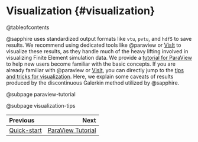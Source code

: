 # Visualization {#visualization}

@tableofcontents

@sapphire uses standardized output formats
like `vtu`, `pvtu`, and `hdf5` to save results.
We recommend using dedicated tools
like @paraview or [VisIt](https://visit-dav.github.io/visit-website/)
to visualize these results,
as they handle much of the heavy lifting involved
in visualizing Finite Element simulation data.
We provide a [tutorial for ParaView](#paraview-tutorial)
to help new users become familiar with the basic concepts.
If you are already familiar with @paraview
or [VisIt](https://visit-dav.github.io/visit-website/),
you can directly jump to the
[tips and tricks for visualization](#visualization-tips).
Here, we explain some caveats of results
produced by the discontinuous Galerkin method utilized by @sapphire.

@subpage paraview-tutorial

@subpage visualization-tips

<div class="section_buttons">

| Previous                    |                                    Next |
|:----------------------------|----------------------------------------:|
| [Quick-start](#quick-start) | [ParaView Tutorial](#paraview-tutorial) |

</div>
